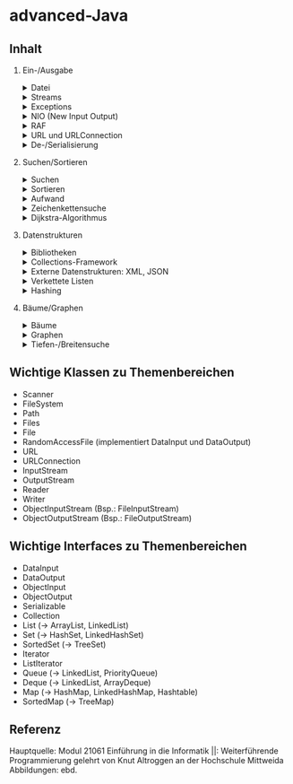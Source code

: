 # advanced-Java

## Inhalt
1. Ein-/Ausgabe
   <details>
    <summary>Datei</summary>

    - Dateien wie Array auf Speichermedium
    - Zugriff durch Dateizeiger (file pointer), welcher sich um entsprechende Anzahl Bytes beim Lesen/Schreiben versetzt
    - Möglichkeiten Datei auslesen: Scanner Klasse

   </details>

   <details>
    <summary>Streams</summary>

    - Datenströme, über welche Datenaustausch erfolgt (abstrakes Konstrukt mit Fähigkeit Zeichen auf imaginäres Ausgabegerät zu schreiben und von diesem zu lesen)
    - Eingabestrom = InputStream = Reader
    - Ausgabestrom = OutputStream = Writer

    - Klassen für verschiedenartige Ströme
      - InputStream
      - OutputStream
      - Reader
      - Writer
    - Interfaces für bestimmte Funktionalitäten
      - DataInput
      - DataOutput
      - ObjectInput
      - ObjectOutput
      - Serializable
    - Dienstklassen für bestimmte Aufgaben
      - File
      - RandomAccessFile
    - Byte-Streamklassen zur Objektserialisierung
      - ObjectInputStream (Kindklassen: FileInputStream, ByteArrayInputStream)
      - ObjectOutputStream (Kindklassen: FileOutputStream)


   </details>

   <details>
    <summary>Exceptions</summary>

    - verschiedene IOExceptions beachten!
    - zwei Behandlungsmöglichkeiten
      - Abfangen durch try-catch-Anweisung
      - Weiterleiten durch throws-Deklaration

   </details>

   <details>
    <summary>NIO (New Input Output)</summary>

    - = New Input Output = Ersatz/Erweiterung für IO-Konzepte in Java durch Klassen unter java.nio.file
    - FileSystem
    - Path -> **zentrale Klasse**, repräsentiert Pfad/Datei in System, dadurch ganz einfaches kopieren/verschieben von Datei (auch von Webserver)
    - Files -> zur Verfügung stellen von Routineoperationen wie kopieren und löschen

   </details>
   <details>
    <summary>RAF</summary>

    = Random Access File
    - ermöglicht wahlfreien Zugriff auf Datei zur Ein- und Ausgabe
    - dafür Dateizeiger an entsprechende Position setzen
      - Dateizeiger Typ long
      - zeigt auf Byte, bei dem nächste Dateizugriff beginnt
      - Anfänge elementarer Datenelemente berechenbar
      - Anfänge anderer Datenelemente in extra Index-Datei speichern notwendig
      - getFilePointer() -> Abfrage aktuellen Dateizeigers
      - seek(long pos) -> Dateizeiger an angegebene Position setzen
    - implementiert Interfaces
      - DataInput -> read-Methoden
      - DataOutput -> write-Methoden
    - RAF nach Benutzung schließen

   </details>

   <details>
    <summary>URL und URLConnection</summary>

    - URL-Klasse repräsentiert Ressource im World Wide Web
    - URLConnection-Klasse besitzt Methoden, die einen von der Ressource der URL lesen und auf diesen schreiben lassen
    - Daten einer URL lesen
      - URL-Objekt des Webdokuments erstellen
      - Webdokument.openStream() (ist InputStream zum Auslesen)
      - Files.copy(InputStream in, Path target, CopyOptions option) (zum Kopieren aller Bytes eines InputStreams in Datei)

   </details>

   <details>
    <summary>De-/Serialisierung</summary>

    - um Objekte über Laufzeit hinaus verwenden zu können
    - zu serialisierendes Objekt muss Interface Serializable implementieren
    - Serialisierung ermöglicht Objekte zu speichern
    - Deserialisierung ermöglicht zuvor gespeichertes Objekt zu späteren Zeitpunkt wieder zu laden
    - für Serialisierung Verschachtelung von Streams mit Byte-Streamklassen
      - ObjectOutputStream -> Serialisierung
      - ObjectInputStream -> Deserialisierung

   </details>

2. Suchen/Sortieren
    <details>
     <summary>Suchen</summary>

     - beschränkt sich hier auf Zahlen-Arrays
     - zu lösendes Problem: in Zahlen-Array Index der vorgegebenen Zahl bestimmen
     - zwei Möglichkeiten
       - lineares Durchlaufen -> bei unsortierten Arrays -> Sequentielle/ Lineare Suche
       - Intervall-Teilung -> bei sortierten Arrays -> Binäre Suche

    </details>
    <details>
     <summary>Sortieren</summary>

     - Arrays aus einem oder keinem Element trivialerweise sortiert
     - Einfache Sortieralgorithmen
       - Prinzip: Array Nachbarelemente werden überprüft und gegebenenfalls vertauscht
       - Aufwand immer quadratisch (O(n^2))
       - Beispiele: Bubble-Sort, Selection-Sort, Insertion-Sort
     - Effiziente Sortieralgorithmen
       - Prinzip: "Teile und Herrsche"
       - Aufwand im ungünstigsten Fall: O(n*log2n)
       - Beispiele: Merge-Sort, Quick-Sort
     - Spezielle Sortierverfahren: Count-Sort, Radix-Sort

    </details>
    <details>
     <summary>Aufwand</summary>

     - zur Aufwandsbetrachtung wird Computer als "abstrakte Maschine" idealisiert, bei der alle Operationen die gleiche Zeiteinheit und alle elementaren Daten den gleichen Speicherplatz brauchen
     - Betrachtung von T(n) mit n -> unendlich
     - O-Notation soll dem Ziel dienen, eine möglichst einfache Klassifizierung des Aufwandes für unterschiedliche Algorithmen zu finden

    </details>
    <details>
     <summary>Zeichenkettensuche</summary>

     - Suchproblem
       - gegeben: endliches Alphabet, Text als Zeichenkette a1...an, Muster als Zeichenketten b1...bm
       - gesucht: Vorkommen Muster in Text, also b1...bm in a1...an
     - Suche in dynamischen Texten
       - Naive Verfahren -> einfach nacheinander Muster an Zeichenkette anlegen
       - Knuth-Morris-Pratt (KMP) -> mit Hilfe einer Verschiebungstabelle, die man zuvor anlegt, Suche durchführen
       - Boyer-Moore -> anlegen Muster an Text von links nach rechts, jedoch Vergleich von rechts nach links, Berechnung Verschiebung abhängig machen von Zeichen welches Mismatch zu verantworten hat (siehe "Regelungen" in extra Dok Zeichenkettensuche)
     - Suche in statischen Texten


    </details>

    <details>
     <summary>Dijkstra-Algorithmus</summary>

     - mit Wegsuche nach Dijkstra garantiert kostengünstigsten Weg in Graphen berechnen
     - Bedingungen:
       - gerichteter Graph
       - gewichteter Graph
       - Kantengewichte des Graphen sind nicht negativ
    - für jeden Knoten Kosten und Vorgänger festhalten
    - in jeder Iteration gegebenenfalls Kosten und Vorgänger der Nachfolger aktualisieren, wenn Kosten geringer sind, als bereits festgehalten
    - Nachfolger immer in Warteschlange hinzufügen
    - Durchgang solange durchführen, bis keine Nachfolger mehr in Warteschlange

    </details>

3. Datenstrukturen
    <details>
     <summary>Bibliotheken</summary>

     - erweitern Funktionalität von Java
     - qualitativ sehr unterschiedlich
     - Beispiele: Log4j, SLF4j, LogBack, JSON, JUnit, Apache Commons, Guava

    </details>
    <details>
     <summary>Collections-Framework</summary>

     - beinhaltet Interfaces, Implementierungen und Algorithmen zur einheitlichen Architektur, Darstellung und Bearbeitung von verschiedensten Behältern (also verschiedenster Datenstrukturen, die Dinge auf verschiedene Art und Weise einfügen und entnehmen lassen)
     - Bsp.: Collections.sort(), Arrays.asList()
     - Interfaces beschreiben häufig verwendete abstrakte Datentypen
       - Sammlungen (Mengen-Behälter)
         - Collection
         - List (ArrayList, LinkedList) -> Elemente in bestimmter Reihenfolge
         - Set (HashSet, LinkedHashSet) -> ohne bestimmte Reihenfolge, ohne Dopplung (Mengen im Sinn der Mathematik)
         - SortedSet (TreeSet) -> Mengen mit Ordnung (definiert durch Comparable/Comparator)
        - Zum Traversieren
          - Iterator -> Traversieren Behälter
          - ListIterator -> Traversieren Liste
        - Warteschlangen-Behälter
          - Queue (LinkedList, PriorityQueue) -> Entnahme nur von vorn
          - Deque (LinkedList, ArrayDeque) -> quasi zweiseitger Stapel (von beiden Enden Elemente nach LIFO ("Last-In-First-Out") einfügen und entnehmen möglich)
        - Abbildungs-Behälter
          - Map (HashMap, LinkedHashMap, Hashtable) -> Speicherung "Schlüssel-Wert-Paare", keine doppelten Schlüssel (Abbildungen im Sinn der Mathematik)
          - SortedMap (TreeMap) -> Ordnung auf Schlüssel

    </details>
    <details>
     <summary>Externe Datenstrukturen: XML, JSON</summary>

     - XML
       = extensible markup language (stark vereinfachte Markup Language)
       - dient Speicherung, Übertragung, Rekonstruktion von beliebigen Daten
       - Semantik -> Inhalt sehr flexibel wählbar
       - Syntax -> Grammatik sehr streng
       - Programmierschnittstellen: DOM, SAX, StAX, XLST, XPath
       - Anwendung: Websites, Grafiken, Web Services, Konfigurationen
     - JSON
       = JavaScript Object Notation
       - ähnlich zu XML jedoch kompakter
       - Anwendung: primär Webanwendungen, Apps

    </details>
    <details>
     <summary>Verkettete Listen</summary>

     - einfach verkettete lineare Liste
       - Aneinanderreihung von Listenelementen
       - Inhalt jedes Listenelements...
         - data -> Dateninhalt
         - next -> Verweis auf nächste Listenelement
       - Zugriff über erste Element
       - nur sequentielle Suche möglich
       - letzte Element an "leerem" Verweis erkennbar
       - wenn Verweis auf letzte Listenelement vorhanden, so Durchlaufen zum Einfügen nicht notwendig
     - Doppelt verkettete Ringliste -> mit erstem und letztem Hilfselement
       - Aneinanderreihung von Listenelementen
       - Inhalt jedes Listenelements...
         - data -> Dateninhalt
         - next -> Verweis auf nächste Listenelement
         - prev -> Verweis auf vorhergehende Listenelement
       - Eintrittselement _entry_ dient nicht zur Datenspeicherung
       - leere Liste wird durch Eintrittselement _entry_ mit Verweisen auf sich selbst dargestellt


    </details>
    <details>
     <summary>Hashing</summary>
    </details>

4. Bäume/Graphen
    <details>
     <summary>Bäume</summary>
    </details>
    <details>
     <summary>Graphen</summary>
    </details>
    <details>
     <summary>Tiefen-/Breitensuche</summary>
    </details>

## Wichtige Klassen zu Themenbereichen

- Scanner
- FileSystem
- Path
- Files
- File
- RandomAccessFile (implementiert DataInput und DataOutput)
- URL
- URLConnection
- InputStream
- OutputStream
- Reader
- Writer
- ObjectInputStream (Bsp.: FileInputStream)
- ObjectOutputStream (Bsp.: FileOutputStream)


## Wichtige Interfaces zu Themenbereichen

- DataInput
- DataOutput
- ObjectInput
- ObjectOutput
- Serializable
- Collection
- List (-> ArrayList, LinkedList)
- Set (-> HashSet, LinkedHashSet)
- SortedSet (-> TreeSet)
- Iterator
- ListIterator
- Queue (-> LinkedList, PriorityQueue)
- Deque (-> LinkedList, ArrayDeque)
- Map (-> HashMap, LinkedHashMap, Hashtable)
- SortedMap (-> TreeMap)

## Referenz

Hauptquelle: Modul 21061 Einführung in die Informatik ||: Weiterführende Programmierung gelehrt von Knut Altroggen an der Hochschule Mittweida
Abbildungen: ebd.

